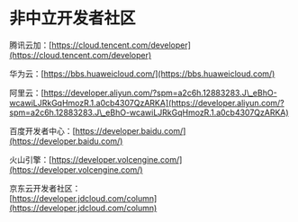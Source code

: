 # 非中立开发者社区

腾讯云加：[https://cloud.tencent.com/developer](https://cloud.tencent.com/developer)

华为云：[https://bbs.huaweicloud.com/](https://bbs.huaweicloud.com/)

阿里云：[https://developer.aliyun.com/?spm=a2c6h.12883283.J\_eBhO-wcawiLJRkGqHmozR.1.a0cb4307QzARKA](https://developer.aliyun.com/?spm=a2c6h.12883283.J\_eBhO-wcawiLJRkGqHmozR.1.a0cb4307QzARKA)

百度开发者中心：[https://developer.baidu.com/](https://developer.baidu.com/)

火山引擎：[https://developer.volcengine.com/](https://developer.volcengine.com/)

京东云开发者社区：\
[https://developer.jdcloud.com/column](https://developer.jdcloud.com/column)
